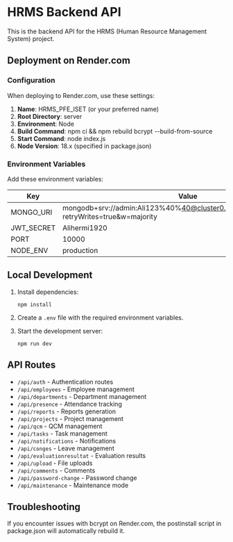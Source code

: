 # HRMS Backend API

This is the backend API for the HRMS (Human Resource Management System) project.

## Deployment on Render.com

### Configuration

When deploying to Render.com, use these settings:

1. **Name**: HRMS_PFE_ISET (or your preferred name)
2. **Root Directory**: server
3. **Environment**: Node
4. **Build Command**: npm ci && npm rebuild bcrypt --build-from-source
5. **Start Command**: node index.js
6. **Node Version**: 18.x (specified in package.json)

### Environment Variables

Add these environment variables:

| Key | Value |
|-----|-------|
| MONGO_URI | mongodb+srv://admin:Ali123%40%40@cluster0.3h3uy.mongodb.net/GRH?retryWrites=true&w=majority |
| JWT_SECRET | Alihermi1920 |
| PORT | 10000 |
| NODE_ENV | production |

## Local Development

1. Install dependencies:
   ```
   npm install
   ```

2. Create a `.env` file with the required environment variables.

3. Start the development server:
   ```
   npm run dev
   ```

## API Routes

- `/api/auth` - Authentication routes
- `/api/employees` - Employee management
- `/api/departments` - Department management
- `/api/presence` - Attendance tracking
- `/api/reports` - Reports generation
- `/api/projects` - Project management
- `/api/qcm` - QCM management
- `/api/tasks` - Task management
- `/api/notifications` - Notifications
- `/api/conges` - Leave management
- `/api/evaluationresultat` - Evaluation results
- `/api/upload` - File uploads
- `/api/comments` - Comments
- `/api/password-change` - Password change
- `/api/maintenance` - Maintenance mode

## Troubleshooting

If you encounter issues with bcrypt on Render.com, the postinstall script in package.json will automatically rebuild it.
